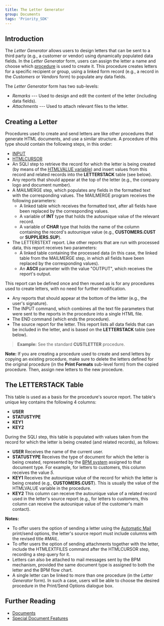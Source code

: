 ```yaml
---
title: The Letter Generator
group: Documents
tags: 'Priority_SDK'
---
```


## Introduction

The *Letter Generator* allows users to design letters that can be sent
to a third party (e.g., a customer or vendor) using dynamically
populated data fields. In the *Letter Generator* form, users can assign
the letter a name and choose which [procedure](Procedures) is
used to create it. This procedure creates letters for a specific
recipient or group, using a linked form record (e.g., a record in the
*Customers* or *Vendors* form) to populate any data fields.

The *Letter Generator* form has two sub-levels:

-   *Remarks* --- Used to design and edit the content of the letter
    (including data fields).
-   *Attachments* --- Used to attach relevant files to the letter.

## Creating a Letter 

Procedures used to create and send letters are like other procedures
that generate HTML documents, and use a similar structure. A procedure
of this type should contain the following steps, in this order:

-   [INPUT](Procedure-Steps#Basic-Commands)
-   [HTMLCURSOR](Procedure-Steps#Basic-Commands)
-   An SQLI step to retrieve the record for which the letter is being
created (by means of the [HTMLVALUE variable](Documents#Going-Over-the-Records)) and insert
values from this record and related records into the **LETTERSTACK**
table (see below).
-   Any reports that should appear at the top of the letter (e.g., the
company logo and document number).
-   A MAILMERGE step, which populates any fields in the formatted text
with the corresponding values. The MAILMERGE program receives the
following parameters:
    -   A linked table which receives the formatted text, after all
fields have been replaced by the corresponding values.
    -   A variable of **INT** type that holds the autounique value of
the relevant record.
    -   A variable of **CHAR** type that holds the name of the column
containing the record\'s autounique value (e.g., **CUSTOMERS.CUST** or **SUPPLIERS.SUP**).
-   The LETTERSTEXT report. Like other reports that are run with
processed data, this report receives two parameters:
    -   A linked table containing the processed data (in this case, the
linked table from the MAILMERGE step, in which all fields have
been replaced by the corresponding values).
    -   An **ASCII** parameter with the value \"OUTPUT\", which receives
the report\'s output.

This report can be defined once and then reused as is for any
procedures used to create letters, with no need for further
modification.

-   Any reports that should appear at the bottom of the letter (e.g.,
the user\'s signature).
-   The INPUT command, which combines all the text file parameters that
were sent to the reports in the procedure into a single HTML file.
-   The END command (which ends the procedure).
-   The source report for the letter. This report lists all data fields
that can be included in the letter, and is based on the
    **LETTERSTACK** table (see below).

> **Example:** See the standard **CUSTLETTER** procedure.

**Note:** If you are creating a procedure used to create and send
letters by copying an existing procedure, make sure to delete the
letters defined for the original procedure (in the **Print Formats**
sub-level form) from the copied procedure. Then, assign new letters to
the new procedure.

## The LETTERSTACK Table 

This table is used as a basis for the procedure\'s source report. The
table\'s unique key contains the following 4 columns:

-   **USER**
-   **STATUSTYPE**
-   **KEY1**
-   **KEY2**

During the SQLI step, this table is populated with values taken from the
record for which the letter is being created (and related records), as
follows:

-   **USER** Receives the name of the current user.
-   **STATUSTYPE** Receives the type of document for which the letter
is being created, represented by the [BPM system](Create-BPM) assigned to that
document type. For example, for letters to customers, this column
receives the value *5*.
-   **KEY1** Receives the autounique value of the record for which
the letter is being created (e.g., **CUSTOMERS.CUST**). This is
usually the value of the HTMLVALUE variable in the procedure.
-   **KEY2** This column can receive the autounique value of a
related record used in the letter\'s source report (e.g., for
letters to customers, this column can receive the autounique value
of the customer\'s main contact).

**Notes:**

-   To offer users the option of sending a letter using the [Automatic Mail](Special-Document-Features#sending-documents-by-automatic-mail)
print/send options, the letter\'s source report must include columns
with the revised title *#MAIL*.
-   To offer users the option of sending attachments together with the
letter, include the HTMLEXTFILES command after the HTMLCURSOR step,
recording a step query for it.
-   Letters can also be attached to mail messages sent by the BPM
mechanism, provided the same document type is assigned to both the
letter and the BPM flow chart.
-   A single letter can be linked to more than one procedure (in the
    *Letter Generator* form). In such a case, users will be able to
choose the desired procedure in the Print/Send Options dialogue box.

## Further Reading 

-   [Documents](Documents )
-   [Special Document Features](Special-Document-Features )
